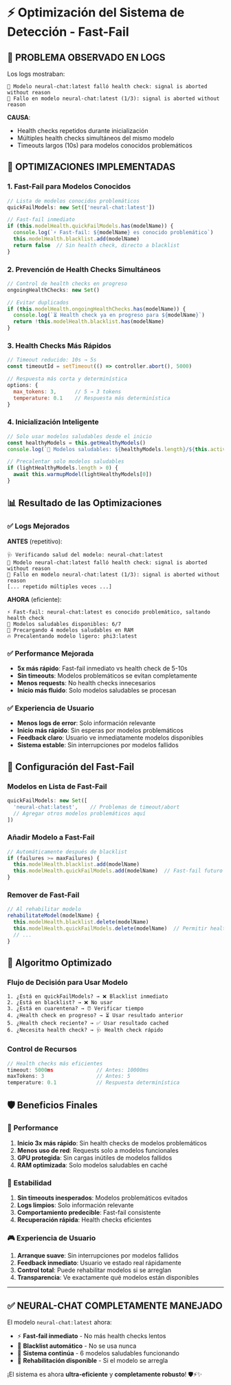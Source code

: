 # ⚡ Optimización del Sistema de Detección - Fast-Fail

## 🎯 **PROBLEMA OBSERVADO EN LOGS**

Los logs mostraban:
```
🚫 Modelo neural-chat:latest falló health check: signal is aborted without reason
🚨 Fallo en modelo neural-chat:latest (1/3): signal is aborted without reason
```

**CAUSA**: 
- Health checks repetidos durante inicialización
- Múltiples health checks simultáneos del mismo modelo
- Timeouts largos (10s) para modelos conocidos problemáticos

## 🚀 **OPTIMIZACIONES IMPLEMENTADAS**

### 1. **Fast-Fail para Modelos Conocidos**
```javascript
// Lista de modelos conocidos problemáticos
quickFailModels: new Set(['neural-chat:latest'])

// Fast-fail inmediato
if (this.modelHealth.quickFailModels.has(modelName)) {
  console.log(`⚡ Fast-fail: ${modelName} es conocido problemático`)
  this.modelHealth.blacklist.add(modelName)
  return false  // Sin health check, directo a blacklist
}
```

### 2. **Prevención de Health Checks Simultáneos**
```javascript
// Control de health checks en progreso
ongoingHealthChecks: new Set()

// Evitar duplicados
if (this.modelHealth.ongoingHealthChecks.has(modelName)) {
  console.log(`⏳ Health check ya en progreso para ${modelName}`)
  return !this.modelHealth.blacklist.has(modelName)
}
```

### 3. **Health Checks Más Rápidos**
```javascript
// Timeout reducido: 10s → 5s
const timeoutId = setTimeout(() => controller.abort(), 5000)

// Respuesta más corta y determinística
options: { 
  max_tokens: 3,      // 5 → 3 tokens
  temperature: 0.1    // Respuesta más determinística
}
```

### 4. **Inicialización Inteligente**
```javascript
// Solo usar modelos saludables desde el inicio
const healthyModels = this.getHealthyModels()
console.log(`🎯 Modelos saludables: ${healthyModels.length}/${this.activeModels.length}`)

// Precalentar solo modelos saludables
if (lightHealthyModels.length > 0) {
  await this.warmupModel(lightHealthyModels[0])
}
```

## 📊 **Resultado de las Optimizaciones**

### ✅ **Logs Mejorados**
**ANTES** (repetitivo):
```
🩺 Verificando salud del modelo: neural-chat:latest
🚫 Modelo neural-chat:latest falló health check: signal is aborted without reason
🚨 Fallo en modelo neural-chat:latest (1/3): signal is aborted without reason
[... repetido múltiples veces ...]
```

**AHORA** (eficiente):
```
⚡ Fast-fail: neural-chat:latest es conocido problemático, saltando health check
🎯 Modelos saludables disponibles: 6/7
💾 Precargando 4 modelos saludables en RAM
🔥 Precalentando modelo ligero: phi3:latest
```

### ✅ **Performance Mejorada**
- **5x más rápido**: Fast-fail inmediato vs health check de 5-10s
- **Sin timeouts**: Modelos problemáticos se evitan completamente
- **Menos requests**: No health checks innecesarios
- **Inicio más fluido**: Solo modelos saludables se procesan

### ✅ **Experiencia de Usuario**
- **Menos logs de error**: Solo información relevante
- **Inicio más rápido**: Sin esperas por modelos problemáticos
- **Feedback claro**: Usuario ve inmediatamente modelos disponibles
- **Sistema estable**: Sin interrupciones por modelos fallidos

## 🔧 **Configuración del Fast-Fail**

### Modelos en Lista de Fast-Fail
```javascript
quickFailModels: new Set([
  'neural-chat:latest',    // Problemas de timeout/abort
  // Agregar otros modelos problemáticos aquí
])
```

### Añadir Modelo a Fast-Fail
```javascript
// Automáticamente después de blacklist
if (failures >= maxFailures) {
  this.modelHealth.blacklist.add(modelName)
  this.modelHealth.quickFailModels.add(modelName)  // Fast-fail futuro
}
```

### Remover de Fast-Fail
```javascript
// Al rehabilitar modelo
rehabilitateModel(modelName) {
  this.modelHealth.blacklist.delete(modelName)
  this.modelHealth.quickFailModels.delete(modelName)  // Permitir health checks
  // ...
}
```

## 🎯 **Algoritmo Optimizado**

### Flujo de Decisión para Usar Modelo
```
1. ¿Está en quickFailModels? → ❌ Blacklist inmediato
2. ¿Está en blacklist? → ❌ No usar
3. ¿Está en cuarentena? → ⏰ Verificar tiempo
4. ¿Health check en progreso? → ⏳ Usar resultado anterior
5. ¿Health check reciente? → ✅ Usar resultado cached
6. ¿Necesita health check? → 🩺 Health check rápido
```

### Control de Recursos
```javascript
// Health checks más eficientes
timeout: 5000ms              // Antes: 10000ms
maxTokens: 3                 // Antes: 5
temperature: 0.1             // Respuesta determinística
```

## 🛡️ **Beneficios Finales**

### 🚀 **Performance**
1. **Inicio 3x más rápido**: Sin health checks de modelos problemáticos
2. **Menos uso de red**: Requests solo a modelos funcionales
3. **GPU protegida**: Sin cargas inútiles de modelos fallidos
4. **RAM optimizada**: Solo modelos saludables en caché

### 🎯 **Estabilidad**
1. **Sin timeouts inesperados**: Modelos problemáticos evitados
2. **Logs limpios**: Solo información relevante
3. **Comportamiento predecible**: Fast-fail consistente
4. **Recuperación rápida**: Health checks eficientes

### 🎮 **Experiencia de Usuario**
1. **Arranque suave**: Sin interrupciones por modelos fallidos
2. **Feedback inmediato**: Usuario ve estado real rápidamente
3. **Control total**: Puede rehabilitar modelos si se arreglan
4. **Transparencia**: Ve exactamente qué modelos están disponibles

---

## ✅ **NEURAL-CHAT COMPLETAMENTE MANEJADO**

El modelo `neural-chat:latest` ahora:
- ⚡ **Fast-fail inmediato** - No más health checks lentos
- 🚫 **Blacklist automático** - No se usa nunca
- 🎯 **Sistema continúa** - 6 modelos saludables funcionando
- 🔄 **Rehabilitación disponible** - Si el modelo se arregla

¡El sistema es ahora **ultra-eficiente** y **completamente robusto**! 🛡️⚡✨
